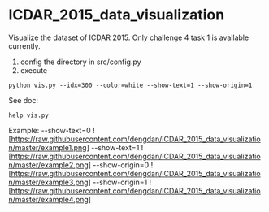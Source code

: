 # ICDAR_2015_data_visualization
Visualize the dataset of ICDAR 2015. Only challenge 4 task 1 is available currently.

1. config the directory in src/config.py
2. execute
```
python vis.py --idx=300 --color=white --show-text=1 --show-origin=1

```

See doc:
```
help vis.py
```

Example:
--show-text=0
![https://raw.githubusercontent.com/dengdan/ICDAR_2015_data_visualization/master/example1.png]
--show-text=1
![https://raw.githubusercontent.com/dengdan/ICDAR_2015_data_visualization/master/example2.png]
--show-origin=0
![https://raw.githubusercontent.com/dengdan/ICDAR_2015_data_visualization/master/example3.png]
--show-origin=1
![https://raw.githubusercontent.com/dengdan/ICDAR_2015_data_visualization/master/example4.png]
